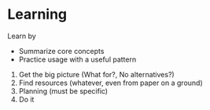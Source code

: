 # Learning

Learn by 

- Summarize core concepts
- Practice usage with a useful pattern

1. Get the big picture (What for?, No alternatives?)
2. Find resources (whatever, even from paper on a ground)
3. Planning (must be specific)
4. Do it
